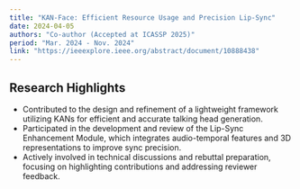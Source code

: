 ```yaml
---
title: "KAN-Face: Efficient Resource Usage and Precision Lip-Sync"
date: 2024-04-05
authors: "Co-author (Accepted at ICASSP 2025)"
period: "Mar. 2024 - Nov. 2024"
link: "https://ieeexplore.ieee.org/abstract/document/10888438"
---
```


## Research Highlights

- Contributed to the design and refinement of a lightweight framework utilizing KANs for efficient and accurate talking head generation.
- Participated in the development and review of the Lip-Sync Enhancement Module, which integrates audio-temporal features and 3D representations to improve sync precision.
- Actively involved in technical discussions and rebuttal preparation, focusing on highlighting contributions and addressing reviewer feedback. 